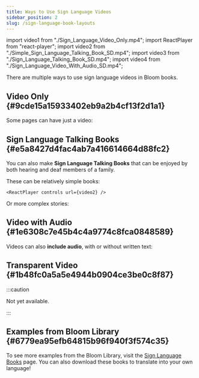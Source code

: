```yaml
---
title: Ways to Use Sign Language Videos
sidebar_position: 2
slug: /sign-language-book-layouts
---
```


import video1 from "./Sign_Language_Video_Only.mp4";
import ReactPlayer from "react-player";
import video2 from "./Simple_Sign_Language_Talking_Book_SD.mp4";
import video3 from "./Sign_Language_Talking_Book_SD.mp4";
import video4 from "./Sign_Language_Video_With_Audio_SD.mp4";

There are multiple ways to use sign language videos in Bloom books.


## Video Only {#9cde15a15933402eb9a2b4cf13f2d1a1}


Some pages can have just a video:


<ReactPlayer controls url={video1} />


## Sign Language Talking Books {#e5a8427d4fac4ab7a416614664d88fc2}


You can also make **Sign Language Talking Books** that can be enjoyed by both hearing and deaf members of a family.


These can be relatively simple books:


	<ReactPlayer controls url={video2} />


Or more complex stories:


<ReactPlayer controls url={video3} />


## Video with Audio {#1e6308c7e45b4c4a9774c8fca0848589}


Videos can also **include audio**, with or without written text:


<ReactPlayer controls url={video4} />


## Transparent Video {#1b48fc0a5a5e4944b0904ce3be0c8f87}


:::caution

Not yet available.

:::




## Examples from Bloom Library {#6779ea95efb64815b96f940f3f574c35}


To see more examples from the Bloom Library, visit the [Sign Language Books](https://bloomlibrary.org/sign-language) page. You can also download these books to translate into your own language!

